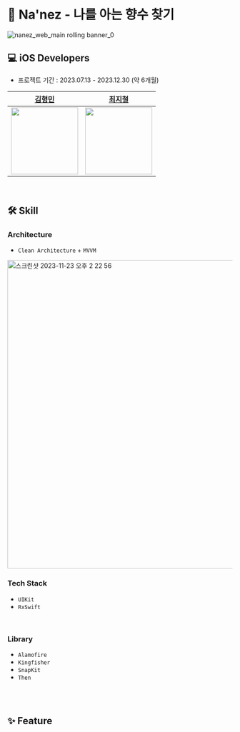 # 🌷 Na'nez - 나를 아는 향수 찾기

![nanez_web_main rolling banner_0](https://github.com/nanez-dev/nanez-iOS/assets/114370871/a4cc34bf-bb54-4a75-a3db-31b33fe910b3)
<br>

## 💻 iOS Developers

* 프로젝트 기간 : 2023.07.13 - 2023.12.30 (약 6개월)

|[김형민](https://github.com/hyung6370)|[최지철](https://github.com/jife98)|
|:--:|:--:|
|<img src="https://avatars.githubusercontent.com/u/81064963?v=4" width="150">|<img src="https://avatars.githubusercontent.com/u/114370871?v=4" width="150">
</br>

## 🛠️ Skill

### Architecture
-  `Clean Architecture` + `MVVM`
<img width="691" alt="스크린샷 2023-11-23 오후 2 22 56" src="https://github.com/nanez-dev/nanez-iOS/assets/114370871/05dd3ddf-8ace-4dd1-bb91-9b074d965e1d">

    
</br>

### Tech Stack

- `UIKit`
- `RxSwift`

</br>

### Library

- `Alamofire`
- `Kingfisher`
- `SnapKit`
- `Then`


</br>

</br>
    
## ✨ Feature
